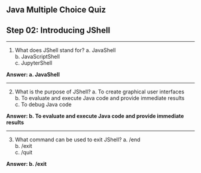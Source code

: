 ## Java Multiple Choice Quiz 

## Step 02: Introducing JShell

----------

1.  What does JShell stand for? a. JavaShell  
    b. JavaScriptShell  
    c. JupyterShell

**Answer: a. JavaShell**

----------

2.  What is the purpose of JShell? a. To create graphical user interfaces  
    b. To evaluate and execute Java code and provide immediate results  
    c. To debug Java code

**Answer: b. To evaluate and execute Java code and provide immediate results**

----------

3.  What command can be used to exit JShell? a. /end  
    b. /exit  
    c. /quit

**Answer: b. /exit**
